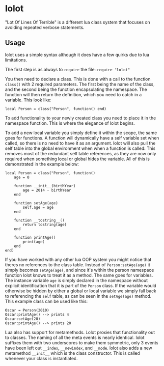 lolot
=====

"Lot Of Lines Of Terrible" is a different lua class system that focuses on avoiding repeated verbose statements.

Usage
-----

lolot uses a simple syntax although it does have a few quirks due to lua limitations.

The first step is as always to ```require``` the file: ```require "lolot"```

You then need to declare a class. This is done with a call to the function ```class()``` with 2 required parameters. The first being the name of the class, and the second being the function encapsulating the namespace. The function will then return the definition, which you need to catch in a variable. This look like:

```
local Person = class("Person", function() end)
```

To add functionality to your newly created class you need to place it in the namespace function. This is where the elegance of lolot begins.

To add a new local variable you simply define it within the scope, the same goes for functions. A function will dynamically have a self variable set when called, so there is no need to have it as an argument. lolot will also pull the self table into the global environment when when a function is called. This removes most of the redundant self table references, as they are now only required when something local or global hides the variable. All of this is demonstrated in the example below:

```
local Person = class("Person", function()
	age = 0

	function __init__(birthYear)
		age = 2014 - birthYear
	end

	function setAge(age)
		self.age = age
	end

	function __tostring__()
		return tostring(age)
	end

	function printAge()
		print(age)
	end
end)
```

If you have worked with any other lua OOP system you might notice that theres no references to the class table. Instead of ```Person:setAge(age)``` it simply becomes ```setAge(age)```, and since it's within the person namespace function lolot knows to treat it as a method. The same goes for variables. The instance variable ```age``` is simply declared in the namespace without explicit identification that it is part of the ```Person``` class. If the variable would otherwise be hidden by either a global or local variable we simply fall back to referencing the ```self``` table, as can be seen in the ```setAge(age)``` method. This example class can be used like this:

```
Oscar = Person(2010)
Oscar:printAge() --> prints 4
Oscar:setAge(20)
Oscar:printAge() --> prints 20
```

Lua also has support for metamethods. Lolot proxies that functionality out to classes. The naming of all the meta events is nearly identical. lolot suffixes them with two underscores to make them symmetric, only 3 events have been left out ```__index```, ```__newindex```, and ```__mode```. lolot also adds a new metamethod ```__init__``` which is the class constructor. This is called whenever your class is instantiated.
